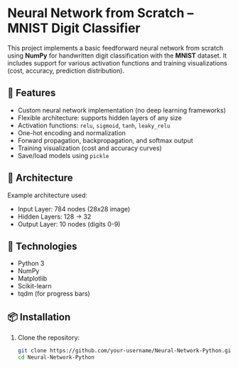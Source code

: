 # Neural Network from Scratch – MNIST Digit Classifier

This project implements a basic feedforward neural network from scratch using **NumPy** for handwritten digit classification with the **MNIST** dataset. It includes support for various activation functions and training visualizations (cost, accuracy, prediction distribution).

## 🚀 Features

- Custom neural network implementation (no deep learning frameworks)
- Flexible architecture: supports hidden layers of any size
- Activation functions: `relu`, `sigmoid`, `tanh`, `leaky_relu`
- One-hot encoding and normalization
- Forward propagation, backpropagation, and softmax output
- Training visualization (cost and accuracy curves)
- Save/load models using `pickle`

## 🧠 Architecture

Example architecture used:
- Input Layer: 784 nodes (28x28 image)
- Hidden Layers: 128 → 32
- Output Layer: 10 nodes (digits 0-9)

## 🧰 Technologies

- Python 3
- NumPy
- Matplotlib
- Scikit-learn
- tqdm (for progress bars)

## 📦 Installation

1. Clone the repository:

   ```bash
   git clone https://github.com/your-username/Neural-Network-Python.git
   cd Neural-Network-Python
